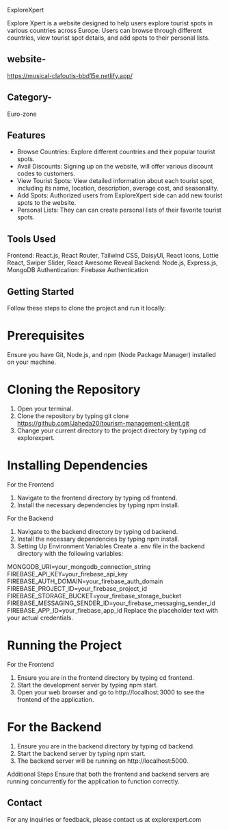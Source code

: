 ExploreXpert

Explore Xpert is a website designed to help users explore tourist spots in various countries across Europe. Users can browse through different countries, view tourist spot details, and add spots to their personal lists.

## website-
https://musical-clafoutis-bbd15e.netlify.app/

## Category-
Euro-zone

## Features

* Browse Countries: Explore different countries and their popular tourist spots.
* Avail Discounts: Signing up on the website, will offer various discount codes to customers.
* View Tourist Spots: View detailed information about each tourist spot, including its name, location, description, average cost, and seasonality.
* Add Spots: Authorized users from ExploreXpert side can add new tourist spots to the website.
* Personal Lists: They can can create personal lists of their favorite tourist spots.

## Tools Used

Frontend: React.js, React Router, Tailwind CSS, DaisyUI, React Icons, Lottie React, Swiper Slider, React Awesome Reveal
Backend: Node.js, Express.js, MongoDB
Authentication: Firebase Authentication

## Getting Started
Follow these steps to clone the project and run it locally:

# Prerequisites
Ensure you have Git, Node.js, and npm (Node Package Manager) installed on your machine.

# Cloning the Repository
1. Open your terminal.
2. Clone the repository by typing git clone https://github.com/Jaheda20/tourism-management-client.git
3. Change your current directory to the project directory by typing cd explorexpert.

# Installing Dependencies
For the Frontend
1. Navigate to the frontend directory by typing cd frontend.
2. Install the necessary dependencies by typing npm install.

For the Backend
1. Navigate to the backend directory by typing cd backend.
2. Install the necessary dependencies by typing npm install.
3. Setting Up Environment Variables
Create a .env file in the backend directory with the following variables:

MONGODB_URI=your_mongodb_connection_string
FIREBASE_API_KEY=your_firebase_api_key
FIREBASE_AUTH_DOMAIN=your_firebase_auth_domain
FIREBASE_PROJECT_ID=your_firebase_project_id
FIREBASE_STORAGE_BUCKET=your_firebase_storage_bucket
FIREBASE_MESSAGING_SENDER_ID=your_firebase_messaging_sender_id
FIREBASE_APP_ID=your_firebase_app_id
Replace the placeholder text with your actual credentials.

# Running the Project
For the Frontend
1. Ensure you are in the frontend directory by typing cd frontend.
2. Start the development server by typing npm start.
3. Open your web browser and go to http://localhost:3000 to see the frontend of the application.

# For the Backend
1. Ensure you are in the backend directory by typing cd backend.
2. Start the backend server by typing npm start.
3. The backend server will be running on http://localhost:5000.

Additional Steps
Ensure that both the frontend and backend servers are running concurrently for the application to function correctly.

## Contact

For any inquiries or feedback, please contact us at explorexpert.com
